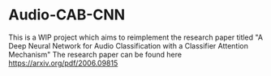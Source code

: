 # Audio-CAB-CNN

This is a WIP project which aims to reimplement the research paper titled "A Deep Neural Network for Audio Classification with a Classifier Attention Mechanism"
The research paper can be found here https://arxiv.org/pdf/2006.09815

